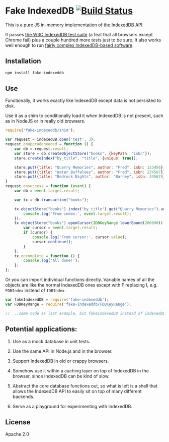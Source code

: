 # Fake IndexedDB [![Build Status](https://travis-ci.org/dumbmatter/fakeIndexedDB.svg?branch=master)](https://travis-ci.org/dumbmatter/fakeIndexedDB)

This is a pure JS in-memory implementation of [the IndexedDB API](http://www.w3.org/TR/2015/REC-IndexedDB-20150108/).

It passes [the W3C IndexedDB test suite](https://github.com/w3c/web-platform-tests/tree/master/IndexedDB) (a feat that all browsers except Chrome fail) plus a couple hundred more tests just to be sure. It also works well enough to run [fairly complex IndexedDB-based software](https://github.com/dumbmatter/basketball-gm/tree/fakeIndexedDB).

## Installation

```sh
npm install fake-indexeddb
```

## Use

Functionally, it works exactly like IndexedDB except data is not persisted to disk.

Use it as a shim to conditionally load it when IndexedDB is not present, such as in NodeJS or in really old browsers.

```js
require('fake-indexeddb/shim');

var request = indexedDB.open('test', 3);
request.onupgradeneeded = function () {
    var db = request.result;
    var store = db.createObjectStore("books", {keyPath: "isbn"});
    store.createIndex("by_title", "title", {unique: true});

    store.put({title: "Quarry Memories", author: "Fred", isbn: 123456});
    store.put({title: "Water Buffaloes", author: "Fred", isbn: 234567});
    store.put({title: "Bedrock Nights", author: "Barney", isbn: 345678});
}
request.onsuccess = function (event) {
    var db = event.target.result;

    var tx = db.transaction("books");

    tx.objectStore("books").index("by_title").get("Quarry Memories").addEventListener('success', function (event) {
        console.log('From index:', event.target.result);
    });
    tx.objectStore("books").openCursor(IDBKeyRange.lowerBound(200000)).onsuccess = function (event) {
        var cursor = event.target.result;
        if (cursor) {
            console.log('From cursor:', cursor.value);
            cursor.continue();
        }
    };
    tx.oncomplete = function () {
        console.log('All done!');
    };
};
```

Or you can import individual functions directly. Variable names of all the objects are like the normal IndexedDB ones except with F replacing I, e.g. `FDBIndex` instead of `IDBIndex`.

```js
var fakeIndexedDB = require('fake-indexeddb');
var FDBKeyRange = require('fake-indexeddb/FDBKeyRange');

// ...same code as last example, but fakeIndexedDB instead of indexedDB and FDBKeyRange instead of IDBKeyRange
```

## Potential applications:

1. Use as a mock database in unit tests.

2. Use the same API in Node.js and in the browser.

3. Support IndexedDB in old or crappy browsers.

4. Somehow use it within a caching layer on top of IndexedDB in the browser, since IndexedDB can be kind of slow.

5. Abstract the core database functions out, so what is left is a shell that allows the IndexedDB API to easily sit on top of many different backends.

6. Serve as a playground for experimenting with IndexedDB.

## License

Apache 2.0
